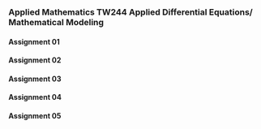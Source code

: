 ### Applied Mathematics TW244 Applied Differential Equations/ Mathematical Modeling

#### Assignment 01

#### Assignment 02

#### Assignment 03

#### Assignment 04

#### Assignment 05
